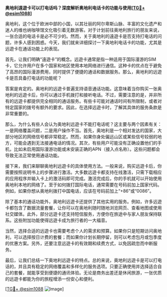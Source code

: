 **奥地利遠遊卡可以打电话吗？深度解析奥地利电话卡的功能与使用[[TG💪+ @esim1088](https://t.me/s/esim1088)]**

奥地利，这个位于欧洲中部的小国，以其壮丽的阿尔卑斯山脉、丰富的文化遗产和迷人的维也纳咖啡馆文化吸引着无数游客。对于计划前往奥地利旅行的朋友来说，一张合适的电话卡是必不可少的。然而，关于奥地利的遠遊卡是否支持打电话的问题，许多人感到困惑。今天，我们就来详细探讨一下奥地利电话卡的功能，尤其是远遊卡在通话功能上的表现。

首先，让我们明确“遠遊卡”的概念。远遊卡通常是指一种适用于国际漫游的SIM卡，它允许用户在多个国家和地区使用本地网络进行通信。这种卡的优点在于避免了高昂的国际漫游费用，同时提供了便捷的通话和数据服务。那么，奥地利的远遊卡是否具备打电话的功能呢？

答案是肯定的。奥地利的远遊卡普遍支持语音通话功能。这意味着当你购买一张奥地利的远遊卡后，你可以通过手机拨打和接听电话。不过，需要注意的是，并非所有的远遊卡都提供完全相同的通话服务。有些卡可能对通话时间有所限制，或者对特定国家的拨号有额外的要求。因此，在选择远遊卡时，了解其具体的服务条款是非常重要的。

那么，为什么有些人会认为奥地利远遊卡不能打电话呢？这主要与两个因素有关：一是网络覆盖问题，二是用户操作不当。首先，奥地利是一个相对发达的国家，大部分地区的网络信号都非常稳定。然而，如果你身处偏远山区或某些信号较弱的地方，可能会遇到无法接通电话的情况。其次，有些用户可能没有正确设置他们的手机，比如未启用国际漫游功能或未安装正确的APN（接入点名称）。这些问题都会导致无法正常使用通话功能。

接下来，我们来聊聊奥地利远遊卡的具体使用方法。一般来说，购买远遊卡后，你需要按照说明书上的步骤进行激活。大多数远遊卡都支持在线激活，只需下载相应的应用程序并输入卡上的激活码即可完成。激活完成后，你的手机就可以开始使用奥地利本地的网络了。至于如何拨打国际电话，通常需要在号码前加上国家代码。例如，如果你想从奥地利拨打中国电话，应该在号码前加上“+86”或“0086”。

除了基本的通话功能外，奥地利远遊卡还提供了其他实用的服务。例如，许多远遊卡都包含了数据流量套餐，让你可以在奥地利随时随地浏览网页、查看地图或使用社交媒体。此外，部分远遊卡还支持短信服务，方便你在旅途中与家人朋友保持联系。这些附加功能使得远遊卡成为旅行者的一大福音。

当然，选择合适的远遊卡也需要考虑个人的需求和预算。如果你只是短期访问奥地利，可以选择按日计费的套餐；而如果你计划长期停留，则可以考虑包月或包季度的优惠方案。另外，还要注意远遊卡的有效期和续费方式，以免因疏忽而中断服务。

最后，让我们总结一下奥地利远遊卡的特点。总的来说，奥地利远遊卡是可以打电话的，并且具有稳定的网络覆盖和多样化的服务选项。只要正确使用并选择适合自己的套餐，就能享受到便捷的通讯体验。无论是商务出差还是休闲旅游，一张优质的远遊卡都能为你的旅程增添一份安心和便利。

[[TG💪+ @esim1088](https://t.me/s/esim1088) ![Image](https://i.postimg.cc/4NQfJmqS/Snipaste-2025-05-13-00-14-12.png)]